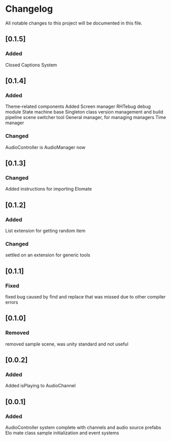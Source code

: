 # Changelog

All notable changes to this project will be documented in this file.

## [0.1.5]

### Added
Closed Captions System

## [0.1.4] 

### Added
Theme-related components
Added Screen manager
RHTebug debug module
State machine base
Singleton class
version management and build pipeline
scene switcher tool
General manager, for managing managers
Time manager

### Changed
AudioController is AudioManager now

## [0.1.3] 

### Changed
Added instructions for importing Elomate

## [0.1.2] 

### Added
List extension for getting random item

### Changed
settled on an extension for generic tools

## [0.1.1] 

### Fixed
fixed bug caused by find and replace that was missed due to other compiler errors

## [0.1.0] 

### Removed
removed sample scene, was unity standard and not useful

## [0.0.2] 

### Added
Added isPlaying to AudioChannel

## [0.0.1] 

### Added
AudioController system complete with channels and audio source prefabs
Elo mate class
sample initialization and event systems

